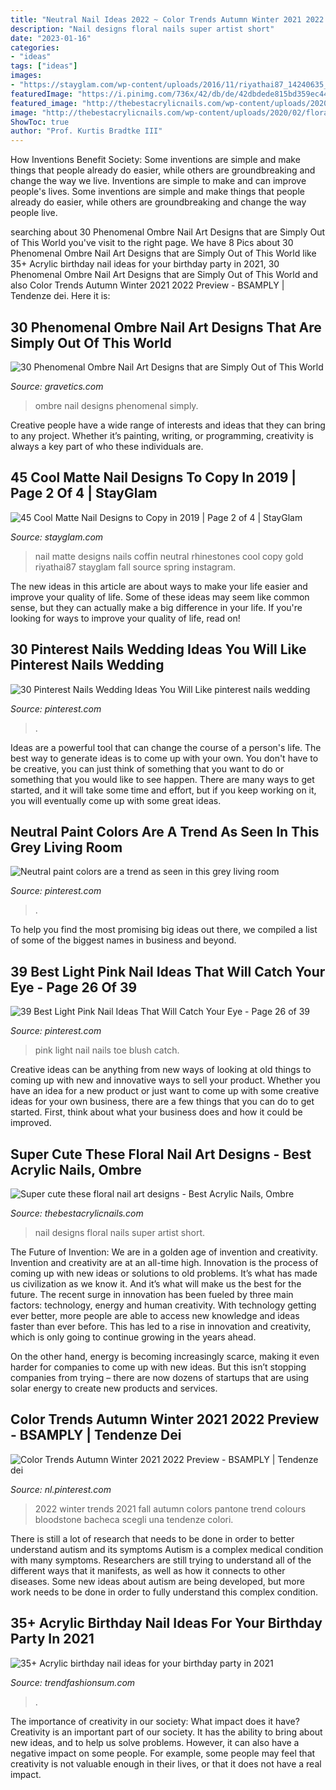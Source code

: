 ```yaml
---
title: "Neutral Nail Ideas 2022 ~ Color Trends Autumn Winter 2021 2022 Preview"
description: "Nail designs floral nails super artist short"
date: "2023-01-16"
categories:
- "ideas"
tags: ["ideas"]
images:
- "https://stayglam.com/wp-content/uploads/2016/11/riyathai87_14240635_519124948286616_1898931588_n.jpg"
featuredImage: "https://i.pinimg.com/736x/42/db/de/42dbdede815bd359ec4421ecca58cb18--neutral-paint-colors-grey-living-rooms.jpg"
featured_image: "http://thebestacrylicnails.com/wp-content/uploads/2020/02/floral-nails-1.jpg"
image: "http://thebestacrylicnails.com/wp-content/uploads/2020/02/floral-nails-1.jpg"
ShowToc: true
author: "Prof. Kurtis Bradtke III"
---
```



How Inventions Benefit Society: Some inventions are simple and make things that people already do easier, while others are groundbreaking and change the way we live.
Inventions are simple to make and can improve people's lives. Some inventions are simple and make things that people already do easier, while others are groundbreaking and change the way people live.

	

		
searching about 30 Phenomenal Ombre Nail Art Designs that are Simply Out of This World you've visit to the right page. We have 8 Pics about 30 Phenomenal Ombre Nail Art Designs that are Simply Out of This World like 35+ Acrylic birthday nail ideas for your birthday party in 2021, 30 Phenomenal Ombre Nail Art Designs that are Simply Out of This World and also Color Trends Autumn Winter 2021 2022 Preview - BSAMPLY | Tendenze dei. Here it is:
		
    
## 30 Phenomenal Ombre Nail Art Designs That Are Simply Out Of This World

<img loading=lazy src="https://www.gravetics.com/wp-content/uploads/2017/08/Bronze-to-White-Ombre-Nail-Design.jpg" onerror="this.onerror=null;this.src='https://tse3.mm.bing.net/th?id=OIP.SM6SOKDONImLGyP2sJKDMQHaLH&amp;pid=15.1';" alt="30 Phenomenal Ombre Nail Art Designs that are Simply Out of This World">

_Source: gravetics.com_

>ombre nail designs phenomenal simply. 

	

Creative people have a wide range of interests and ideas that they can bring to any project. Whether it’s painting, writing, or programming, creativity is always a key part of who these individuals are.

    
## 45 Cool Matte Nail Designs To Copy In 2019 | Page 2 Of 4 | StayGlam

<img loading=lazy src="https://stayglam.com/wp-content/uploads/2016/11/riyathai87_14240635_519124948286616_1898931588_n.jpg" onerror="this.onerror=null;this.src='https://tse1.mm.bing.net/th?id=OIP.TV77mcQ8W6f8SoUaytNaDgHaHa&amp;pid=15.1';" alt="45 Cool Matte Nail Designs to Copy in 2019 | Page 2 of 4 | StayGlam">

_Source: stayglam.com_

>nail matte designs nails coffin neutral rhinestones cool copy gold riyathai87 stayglam fall source spring instagram. 

	

The new ideas in this article are about ways to make your life easier and improve your quality of life. Some of these ideas may seem like common sense, but they can actually make a big difference in your life. If you're looking for ways to improve your quality of life, read on!

    
## 30 Pinterest Nails Wedding Ideas You Will Like Pinterest Nails Wedding

<img loading=lazy src="https://i.pinimg.com/736x/2b/9b/32/2b9b3218be36cb6ad6b403c66e3893a1.jpg" onerror="this.onerror=null;this.src='https://tse1.mm.bing.net/th?id=OIP.JTlYIbD0c7IYTtOvvhUlhwHaLG&amp;pid=15.1';" alt="30 Pinterest Nails Wedding Ideas You Will Like pinterest nails wedding">

_Source: pinterest.com_

>. 

	

Ideas are a powerful tool that can change the course of a person's life. The best way to generate ideas is to come up with your own. You don't have to be creative, you can just think of something that you want to do or something that you would like to see happen. There are many ways to get started, and it will take some time and effort, but if you keep working on it, you will eventually come up with some great ideas.

    
## Neutral Paint Colors Are A Trend As Seen In This Grey Living Room

<img loading=lazy src="https://i.pinimg.com/736x/42/db/de/42dbdede815bd359ec4421ecca58cb18--neutral-paint-colors-grey-living-rooms.jpg" onerror="this.onerror=null;this.src='https://tse1.mm.bing.net/th?id=OIP.Zwm5NOm8FCrYRr_1whNZMAHaLI&amp;pid=15.1';" alt="Neutral paint colors are a trend as seen in this grey living room">

_Source: pinterest.com_

>. 

	

To help you find the most promising big ideas out there, we compiled a list of some of the biggest names in business and beyond.

    
## 39 Best Light Pink Nail Ideas That Will Catch Your Eye - Page 26 Of 39

<img loading=lazy src="https://i.pinimg.com/736x/cd/9e/f7/cd9ef7fe8eb96ea7fa9cb3430e1374ce.jpg" onerror="this.onerror=null;this.src='https://tse3.mm.bing.net/th?id=OIP.0SqFzxR3KEARuhss-2ST9wHaJW&amp;pid=15.1';" alt="39 Best Light Pink Nail Ideas That Will Catch Your Eye - Page 26 of 39">

_Source: pinterest.com_

>pink light nail nails toe blush catch. 

	

Creative ideas can be anything from new ways of looking at old things to coming up with new and innovative ways to sell your product. Whether you have an idea for a new product or just want to come up with some creative ideas for your own business, there are a few things that you can do to get started. First, think about what your business does and how it could be improved.

    
## Super Cute These Floral Nail Art Designs - Best Acrylic Nails, Ombre

<img loading=lazy src="http://thebestacrylicnails.com/wp-content/uploads/2020/02/floral-nails-1.jpg" onerror="this.onerror=null;this.src='https://tse2.mm.bing.net/th?id=OIP.29owsaKT-lwIKWal4R_93wHaLb&amp;pid=15.1';" alt="Super cute these floral nail art designs - Best Acrylic Nails, Ombre">

_Source: thebestacrylicnails.com_

>nail designs floral nails super artist short. 

	

The Future of Invention: We are in a golden age of invention and creativity.
Invention and creativity are at an all-time high. Innovation is the process of coming up with new ideas or solutions to old problems. It’s what has made us civilization as we know it. And it’s what will make us the best for the future.
The recent surge in innovation has been fueled by three main factors: technology, energy and human creativity. With technology getting ever better, more people are able to access new knowledge and ideas faster than ever before. This has led to a rise in innovation and creativity, which is only going to continue growing in the years ahead.

On the other hand, energy is becoming increasingly scarce, making it even harder for companies to come up with new ideas. But this isn’t stopping companies from trying – there are now dozens of startups that are using solar energy to create new products and services.

    
## Color Trends Autumn Winter 2021 2022 Preview - BSAMPLY | Tendenze Dei

<img loading=lazy src="https://i.pinimg.com/736x/b9/a3/11/b9a311536df1ed3ba3a764c94dc1c9a2.jpg" onerror="this.onerror=null;this.src='https://tse4.mm.bing.net/th?id=OIP.kcra90FMAv7glSkMF6p9agHaKd&amp;pid=15.1';" alt="Color Trends Autumn Winter 2021 2022 Preview - BSAMPLY | Tendenze dei">

_Source: nl.pinterest.com_

>2022 winter trends 2021 fall autumn colors pantone trend colours bloodstone bacheca scegli una tendenze colori. 

	

There is still a lot of research that needs to be done in order to better understand autism and its symptoms
Autism is a complex medical condition with many symptoms. Researchers are still trying to understand all of the different ways that it manifests, as well as how it connects to other diseases. Some new ideas about autism are being developed, but more work needs to be done in order to fully understand this complex condition.

    
## 35+ Acrylic Birthday Nail Ideas For Your Birthday Party In 2021

<img loading=lazy src="https://trendfashionsum.com/wp-content/uploads/2021/05/6-16.jpg" onerror="this.onerror=null;this.src='https://tse1.mm.bing.net/th?id=OIP.natCWr4ILGQoSGwzEyxdRwHaLH&amp;pid=15.1';" alt="35+ Acrylic birthday nail ideas for your birthday party in 2021">

_Source: trendfashionsum.com_

>. 

	

The importance of creativity in our society: What impact does it have?
Creativity is an important part of our society. It has the ability to bring about new ideas, and to help us solve problems. However, it can also have a negative impact on some people. For example, some people may feel that creativity is not valuable enough in their lives, or that it does not have a real impact.

